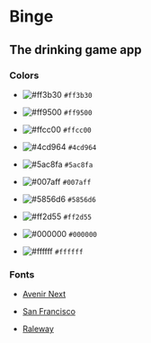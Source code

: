 # Binge

## The drinking game app

### Colors
- ![#ff3b30](https://placehold.it/15/ff3b30/000000?text=+) `#ff3b30`

- ![#ff9500](https://placehold.it/15/ff9500/000000?text=+) `#ff9500`

- ![#ffcc00](https://placehold.it/15/ffcc00/000000?text=+) `#ffcc00`

- ![#4cd964](https://placehold.it/15/4cd964/000000?text=+) `#4cd964`

- ![#5ac8fa](https://placehold.it/15/5ac8fa/000000?text=+) `#5ac8fa`

- ![#007aff](https://placehold.it/15/007aff/000000?text=+) `#007aff`

- ![#5856d6](https://placehold.it/15/5856d6/000000?text=+) `#5856d6`

- ![#ff2d55](https://placehold.it/15/ff2d55/000000?text=+) `#ff2d55`

- ![#000000](https://placehold.it/15/000000/000000?text=+) `#000000`

- ![#ffffff](https://placehold.it/15/ffffff/000000?text=+) `#ffffff`

### Fonts
- [Avenir Next](https://www.fonts.com/font/linotype/avenir-next?QueryFontType=Web&src=GoogleWebFonts)

- [San Francisco](https://developer.apple.com/fonts/)

- [Raleway](https://fonts.google.com/specimen/Raleway)

